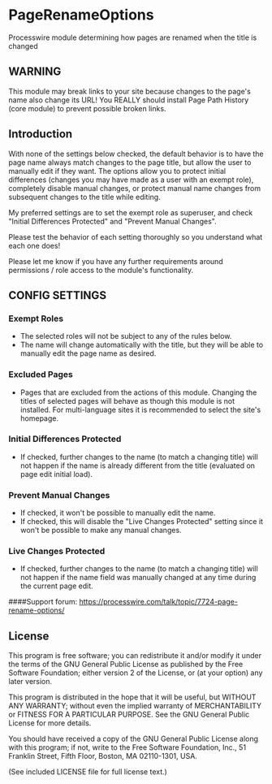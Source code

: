 PageRenameOptions
================

Processwire module determining how pages are renamed when the title is changed

## WARNING

This module may break links to your site because changes to the page's name also change its URL!
You REALLY should install Page Path History (core module) to prevent possible broken links.

## Introduction

With none of the settings below checked, the default behavior is to have the page name always match changes to the page title, but allow the user to manually edit if they want. The options allow you to protect initial differences (changes you may have made as a user with an exempt role), completely disable manual changes, or protect manual name changes from subsequent changes to the title while editing.

My preferred settings are to set the exempt role as superuser, and check "Initial Differences Protected" and "Prevent Manual Changes".

Please test the behavior of each setting thoroughly so you understand what each one does!

Please let me know if you have any further requirements around permissions / role access to the module's functionality.


## CONFIG SETTINGS

### Exempt Roles

* The selected roles will not be subject to any of the rules below.
* The name will change automatically with the title, but they will be able to manually edit the page name as desired.

### Excluded Pages
* Pages that are excluded from the actions of this module. Changing the titles of selected pages will behave as though this module is not installed. For multi-language sites it is recommended to select the site's homepage.

### Initial Differences Protected

* If checked, further changes to the name (to match a changing title) will not happen if the name is already different from the title (evaluated on page edit initial load).

### Prevent Manual Changes

* If checked, it won't be possible to manually edit the name.
* If checked, this will disable the "Live Changes Protected" setting since it won't be possible to make any manual changes.

### Live Changes Protected

* If checked, further changes to the name (to match a changing title) will not happen if the name field was manually changed at any time during the current page edit.

####Support forum:
https://processwire.com/talk/topic/7724-page-rename-options/


## License

This program is free software; you can redistribute it and/or
modify it under the terms of the GNU General Public License
as published by the Free Software Foundation; either version 2
of the License, or (at your option) any later version.

This program is distributed in the hope that it will be useful,
but WITHOUT ANY WARRANTY; without even the implied warranty of
MERCHANTABILITY or FITNESS FOR A PARTICULAR PURPOSE.  See the
GNU General Public License for more details.

You should have received a copy of the GNU General Public License
along with this program; if not, write to the Free Software
Foundation, Inc., 51 Franklin Street, Fifth Floor, Boston, MA  02110-1301, USA.

(See included LICENSE file for full license text.)